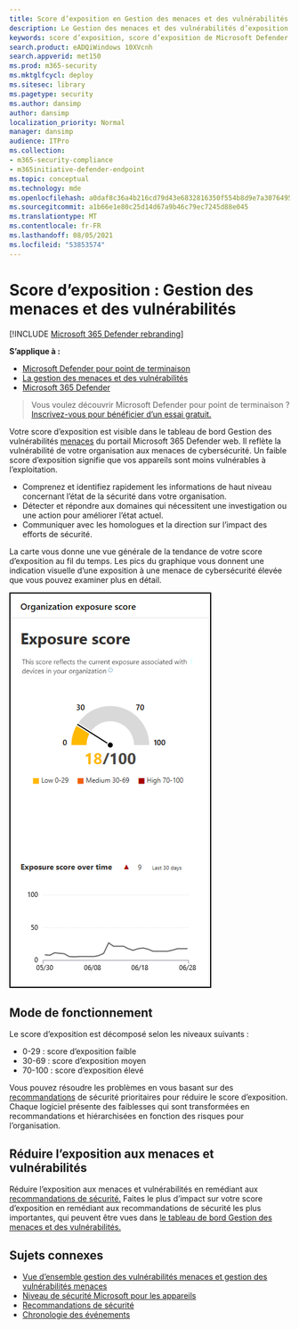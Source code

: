 ```yaml
---
title: Score d’exposition en Gestion des menaces et des vulnérabilités
description: Le Gestion des menaces et des vulnérabilités d’exposition reflète la vulnérabilité de votre organisation aux menaces de cybersécurité.
keywords: score d’exposition, score d’exposition de Microsoft Defender pour le point de terminaison, score d’exposition tvm de Microsoft Defender pour les points de terminaison, score d’exposition de l’organisation, score d’exposition de l’organisation tvm, Gestion des menaces et des vulnérabilités, Microsoft Defender pour le point de terminaison
search.product: eADQiWindows 10XVcnh
search.appverid: met150
ms.prod: m365-security
ms.mktglfcycl: deploy
ms.sitesec: library
ms.pagetype: security
ms.author: dansimp
author: dansimp
localization_priority: Normal
manager: dansimp
audience: ITPro
ms.collection:
- m365-security-compliance
- m365initiative-defender-endpoint
ms.topic: conceptual
ms.technology: mde
ms.openlocfilehash: a0daf8c36a4b216cd79d43e6832816350f554b8d9e7a307649552a6bf9c97e23
ms.sourcegitcommit: a1b66e1e80c25d14d67a9b46c79ec7245d88e045
ms.translationtype: MT
ms.contentlocale: fr-FR
ms.lasthandoff: 08/05/2021
ms.locfileid: "53853574"
---
```

# <a name="exposure-score---threat-and-vulnerability-management"></a>Score d’exposition : Gestion des menaces et des vulnérabilités

[!INCLUDE [Microsoft 365 Defender rebranding](../../includes/microsoft-defender.md)]

**S’applique à :**

- [Microsoft Defender pour point de terminaison](https://go.microsoft.com/fwlink/?linkid=2154037)
- [La gestion des menaces et des vulnérabilités](next-gen-threat-and-vuln-mgt.md)
- [Microsoft 365 Defender](https://go.microsoft.com/fwlink/?linkid=2118804)

> Vous voulez découvrir Microsoft Defender pour point de terminaison ? [Inscrivez-vous pour bénéficier d’un essai gratuit.](https://signup.microsoft.com/create-account/signup?products=7f379fee-c4f9-4278-b0a1-e4c8c2fcdf7e&ru=https://aka.ms/MDEp2OpenTrial?ocid=docs-wdatp-portaloverview-abovefoldlink)

Votre score d’exposition est visible dans le tableau de bord Gestion des vulnérabilités [menaces](tvm-dashboard-insights.md) du portail Microsoft 365 Defender web. Il reflète la vulnérabilité de votre organisation aux menaces de cybersécurité. Un faible score d’exposition signifie que vos appareils sont moins vulnérables à l’exploitation.

- Comprenez et identifiez rapidement les informations de haut niveau concernant l’état de la sécurité dans votre organisation.
- Détecter et répondre aux domaines qui nécessitent une investigation ou une action pour améliorer l’état actuel.
- Communiquer avec les homologues et la direction sur l’impact des efforts de sécurité.

La carte vous donne une vue générale de la tendance de votre score d’exposition au fil du temps. Les pics du graphique vous donnent une indication visuelle d’une exposition à une menace de cybersécurité élevée que vous pouvez examiner plus en détail.

![Carte de score d’exposition](images/tvm_exp_score.png)

## <a name="how-it-works"></a>Mode de fonctionnement

Le score d’exposition est décomposé selon les niveaux suivants :

- 0-29 : score d’exposition faible
- 30-69 : score d’exposition moyen
- 70-100 : score d’exposition élevé

Vous pouvez résoudre les problèmes en vous basant sur des [recommandations](tvm-security-recommendation.md) de sécurité prioritaires pour réduire le score d’exposition. Chaque logiciel présente des faiblesses qui sont transformées en recommandations et hiérarchisées en fonction des risques pour l’organisation.

## <a name="reduce-your-threat-and-vulnerability-exposure"></a>Réduire l’exposition aux menaces et vulnérabilités

Réduire l’exposition aux menaces et vulnérabilités en remédiant aux [recommandations de sécurité.](tvm-security-recommendation.md) Faites le plus d’impact sur votre score d’exposition en remédiant aux recommandations de sécurité les plus importantes, qui peuvent être vues dans [le tableau de bord Gestion des menaces et des vulnérabilités.](tvm-dashboard-insights.md)

## <a name="related-topics"></a>Sujets connexes

- [Vue d’ensemble gestion des vulnérabilités menaces et gestion des vulnérabilités menaces](next-gen-threat-and-vuln-mgt.md)
- [Niveau de sécurité Microsoft pour les appareils](tvm-microsoft-secure-score-devices.md)
- [Recommandations de sécurité](tvm-security-recommendation.md)
- [Chronologie des événements](threat-and-vuln-mgt-event-timeline.md)
